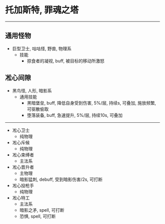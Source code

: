 # 托加斯特, 罪魂之塔
-----
  通用怪物
  -----
  * 巨型卫士, 咕咕怪, 野兽, 物理系
    * 技能
      * 掠食者的凝视, buff, 被目标的移动所激怒
  
  凇心间隙
  -----
  * 黑鸟怪, 人形, 暗影系
    * 通用技能
        * 黑暗堡垒, buff, 降低自身受到伤害, 5%/层, 持续s, 可叠加, 施放频繁,  可驱散偷取
        * 堕落装备, buff,  急速提升, 5%/层, 持续10s, 可叠加
  -----
  * 凇心卫士
    * 纯物理
  * 凇心斥候
    * 纯物理
  * 凇心束缚者
    * 主法系
  * 凇心晋升者
    * 主物理
    * 暗影猛刺, debuff, 受到暗影伤害/2s, 可打断
  * 凇心投枪手
    * 纯物理
  * 凇心特工
    * 主法系
    * 暗影之矛, spell, 可打断
    * 恐惧, spell, 可打断
